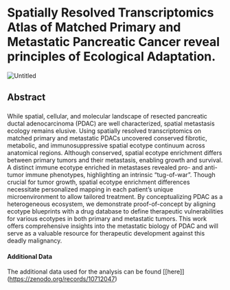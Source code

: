 # Spatially Resolved Transcriptomics Atlas of Matched Primary and Metastatic Pancreatic Cancer reveal principles of Ecological Adaptation.

![Untitled](https://github.com/Masood-Lab/PDAC_Mets/assets/154272206/8b06c1ce-94c6-4790-9cba-7cd5e08dac38)


## Abstract
###
While spatial, cellular, and molecular landscape of resected pancreatic ductal adenocarcinoma (PDAC) are well characterized, spatial metastasis ecology remains elusive. Using spatially resolved transcriptomics on matched primary and metastatic PDACs uncovered conserved fibrotic, metabolic, and immunosuppressive spatial ecotype continuum across anatomical regions. Although conserved, spatial ecotype enrichment differs between primary tumors and their metastasis, enabling growth and survival. A distinct immune ecotype enriched in metastases revealed pro- and anti-tumor immune phenotypes, highlighting an intrinsic “tug-of-war”. Though crucial for tumor growth, spatial ecotype enrichment differences necessitate personalized mapping in each patient’s unique microenvironment to allow tailored treatment. By conceptualizing PDAC as a heterogeneous ecosystem, we demonstrate proof-of-concept by aligning ecotype blueprints with a drug database to define therapeutic vulnerabilities for various ecotypes in both primary and metastatic tumors.  This work offers comprehensive insights into the metastatic biology of PDAC and will serve as a valuable resource for therapeutic development against this deadly malignancy. 

#### Additional Data
The additional data used for the analysis can be found [[here]] (https://zenodo.org/records/10712047)
